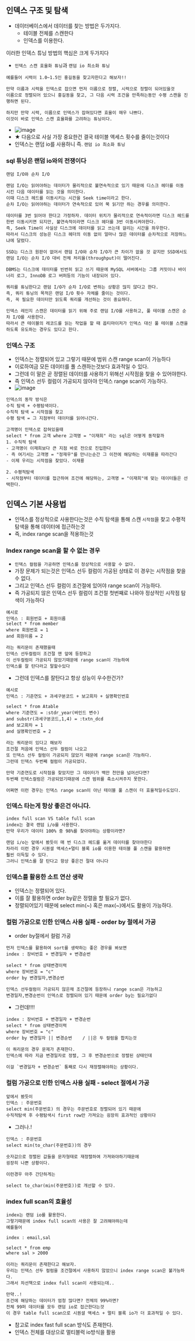 ## 인덱스 구조 및 탐색
- 데이터베이스에서 데이터를 찾는 방법은 두가지다.
  - 테이블 전체를 스캔한다
  - 인덱스를 이용한다.

이러한 인덱스 튜닝 방법의 핵심은 크게 두가지다
- `인덱스 스캔 효율화 튜닝`과 `랜덤 io 최소화 튜닝`
```
예를들어 시력이 1.0~1.5인 홍길동을 찾고자한다고 해보자!!

만약 이름과 시력을 인덱스로 잡으면 먼저 이름으로 정렬, 시력으로 정렬이 되어있을것
이름으로 정렬되어 있으니 홍길동을 찾고, 그 다음 시력 조건을 만족하는동안 수평 스캔을 진행하면 된다.

하지만 만약 시력, 이름으로 인덱스가 잡혀있다면 효율이 매우 나쁘다.
이것이 바로 인덱스 스캔 효율화를 고려하는 튜닝이다.
```
- ![image](https://user-images.githubusercontent.com/62214428/213105706-2db06119-da1c-4695-847b-9a0d2c6e120c.png)
- ★ 다음으로 사실 가장 중요한건 결국 테이블 액세스 횟수를 줄이는것이다
- 인덱스는 랜덤 io를 사용하니 즉. `랜덤 io 최소화 튜닝`

### sql 튜닝은 랜덤 io와의 전쟁이다
```
랜덤 I/O와 순차 I/O

랜덤 I/O는 읽어야하는 데이터가 물리적으로 불연속적으로 있기 때문에 디스크 헤더를 이동 시킨 다음 데이터를 읽는 것을 의미한다. 
이때 디스크 헤드를 이동시키는 시간을 Seek time이라고 한다. 
순차 I/O는 읽어야하는 데이터가 연속적으로 있어 쭉 읽기만 하는 경우를 의미한다.

데이터를 3번 읽어야 한다고 가정하자. 데이터 위치가 물리적으로 연속적이라면 디스크 헤드를 한번 이동시키면 되지만, 불연속적이라면 디스크 헤더를 3번 이동시켜야한다. 
즉, Seek Time이 사실상 디스크에 데이터를 읽고 쓰는데 걸리는 시간을 좌우한다. 
따라서 디스크의 성능은 디스크 헤더의 이동 없이 얼마나 많은 데이터를 순차적으로 저장하느냐에 달렸다.

SSD는 디스크 원판이 없어서 랜덤 I/O와 순차 I/O가 큰 차이가 없을 것 같지만 SSD에서도 랜덤 I/O는 순차 I/O 대비 전체 처리율(throughput)이 떨어진다.

DBMS는 디스크에 데이터를 빈번히 읽고 쓰기 때문에 MySQL 서버에서는 그룹 커밋이나 바이너리 로그, InnoDB 로그 버퍼등의 기능이 내장되어 있다.

쿼리를 튜닝한다고 랜덤 I/O가 순차 I/O로 변하는 상황은 많지 않다고 한다. 
즉, 쿼리 튜닝의 목적은 랜덤 I/O 횟수 자체를 줄이는 것이다. 
즉, 꼭 필요한 데이터만 읽도록 쿼리를 개선하는 것이 중요하다.

인덱스 레인지 스캔은 데이터를 읽기 위해 주로 랜덤 I/O를 사용하고, 풀 테이블 스캔은 순차 I/O를 사용한다. 
따라서 큰 테이블의 레코드를 읽는 작업을 할 때 옵티마이저가 인덱스 대신 풀 테이블 스캔을 하도록 유도하는 경우도 있다고 한다.
```

### 인덱스 구조
- 인덱스는 정렬되어 있고 그렇기 때문에 범위 스캔 range scan이 가능하다
- 이로하여금 모든 데이터를 풀 스캔하는것보다 효과적일 수 있다.
- 그런데 이 말은 곧 정렬된 데이터를 사용하기 위해선 시작점을 찾을 수 있어야한다.
- 즉 인덱스 선두 컬럼이 가공되지 않아야 인덱스 range scan이 가능하다.
- ![image](https://user-images.githubusercontent.com/62214428/213107578-8d10d138-605c-4a32-9b51-3e3b38a94734.png)
```
인덱스의 동작 방식은
수직 탐색 + 수평탐색이다.
수직적 탐색 = 시작점을 찾고
수평 탐색 = 그 지점부터 데이터를 읽어나간다.

고객명이 인덱스로 잡혀있을때
select * from 고객 where 고객명 = "이재희" 라는 sql은 어떻게 동작할까
1. 수직적 탐색
- 고객명이 이재희보다 큰 지점 바로 전으로 진입한다
- 즉 여기서는 고객명 = "정재우"를 만나는순간 그 이전에 해당하는 이재룡을 따라간다
- 이제 우리는 시작점을 찾았다. 이재룡

2. 수평적탐색
- 시작점부터 데이터를 접근하여 조건에 해당하는, 고객명 = "이재희"에 맞는 데이터들은 선택한다.
```

## 인덱스 기본 사용법
- 인덱스를 정상적으로 사용한다는것은 수직 탐색을 통해 스캔 `시작점`을 찾고 수평적 탐색을 통해 데이터에 접근하는것
- 즉, index range scan을 적용하는것

### Index range scan을 할 수 없는 경우
- `인덱스 컬럼을 가공하면 인덱스를 정상적으로 사용할 수 없다.`
- 가장 문제가 되는것은 인덱스 선두 컬럼이 가공된 상태로 이 경우는 시작점을 찾을 수 없다.
- 그리고 인덱스 선두 컬럼이 조건절에 있어야 range scan이 가능하다.
- 즉 가공되지 않은 인덱스 선두 컬럼이 조건절 첫번째로 나와야 정상적인 시작점 탐색이 가능하다
```
예시로 
인덱스 : 회원번호 + 회원이름
select * from member
where 회원번호 = 1
and 회원이름 = 2

라는 쿼리문이 존재했을때 
인덱스 선두컬럼이 조건절 맨 앞에 등장하고
이 선두컬럼이 가공되지 않았기때문에 range scan이 가능하여
인덱스를 잘 탄다라고 말할수있다
```
- 그런데 인덱스를 잘탄다고 항상 성능이 우수한건가?
```
예시로
인덱스 : 기준연도 + 과세구분코드 + 보고회차 + 실명확인번호

select * from Atable
where 기준연도 = :stdr_year(바인드 변수)
and substr(과세구분코드,1,4) = :txtn_dcd
and 보고회차 = 1
and 실명확인번호 = 2

라는 쿼리문이 있다고 해보자
조건절 처음에 인덱스 선두 컬럼이 나오고
또 인덱스 선두 컬럼이 가공되지 않았기 때문에 range scan은 가능하다.
그런데 인덱스 두번째 컬럼이 가공되었다.

만약 기준연도로 시작점을 찾았지만 그 데이터가 백만 천만을 넘어선다면?
두번째 인덱스컬럼은 가공되었기때문에 스캔 범위를 축소시켜주지 못한다.

어쩌면 이런 경우는 인덱스 range scan이 아닌 테이블 풀 스캔이 더 효율적일수도있다.
```
### 인덱스 타는게 항상 좋은건 아니다.
```
index full scan VS table full scan
index는 결국 랜덤 i/o를 사용한다.
만약 우리가 데이터 100% 중 98%를 찾아야하는 상황이라면?

랜덤 i/o는 앞에서 봤듯이 매 번 디스크 헤드를 옮겨 데이터를 찾아야한다
차라리 이런 경우 시퀀셜 액세스+멀티 블록 io를 이용한 테이블 풀 스캔을 활용하면
훨씬 이득일 수 있다.
그러니 인덱스를 잘 탄다고 항상 좋은건 절대 아니다
```
### 인덱스를 활용한 소트 연산 생략
- 인덱스는 정렬되어 있다.
- 이를 잘 활용하면 order by같은 정렬을 할 필요가 없다.
- 정렬되어있기 때문에 select min(~) 혹은 max(~)에서도 활용이 가능하다.

### 컬럼 가공으로 인한 인덱스 사용 실패 - order by 절에서 가공
- order by절에서 컬럼 가공
```
먼저 인덱스를 활용하여 sort를 생략하는 좋은 경우를 봐보면
index : 장비번호 + 변경일자 + 변경순번

select * from 상태변경이력
where 장비번호 = "c"
order by 변경일자,변경순번

인덱스 선두컬럼이 가공되지 않은채 조건절에 등장하니 range scan은 가능하고
변경일자,변경순번이 인덱스로 정렬되어 있기 때문에 order by는 필요가없다
```
- 그런데!!!! 
```
index : 장비번호 + 변경일자 + 변경순번
select * from 상태변경이력 
where 장비번호 = "c"
order by 변경일자 || 변경순번    / ||은 두 컬럼을 합치는것

이 쿼리문의 경우 문제가 존재한다.
인덱스에 따라 지금 변경일자로 정렬, 그 후 변경순번으로 정렬된 상태인데

이걸 `변경일자 + 변경순번` 통째로 다시 재정렬해야하는 상황이다.
```
### 컬럼 가공으로 인한 인덱스 사용 실패 - select 절에서 가공
```
앞에서 봤듯이 
인덱스 : 주문번호 
select min(주문번호) 의 경우는 주문번호로 정렬되어 있기 때문에 
수직적탐색 후 수평탐색시 first row만 가져오는 굉장히 효과적인 상황이다
```
- 그러나.!
```
인덱스 : 주문번호
select min(to_char(주문번호))의 경우 

숫자값으로 정렬된 값들을 문자형태로 재정렬하여 가져와야하기때문에
굉장히 나쁜 상황이다.

이런경우 아주 간단하게는

select to_char(min(주문번호))로 개선할 수 있다.
```

### index full scan의 효율성
```
index는 랜덤 io를 활용한다.
그렇기때문에 index full scan의 사용은 잘 고려해야하는데
예를들어

index : email,sal

select * from emp
where sal > 2000

이라는 쿼리문이 존재한다고 해보자.
우리는 인덱스 선두 컬럼을 조건절에서 사용하지 않았으니 index range scan은 불가능하다.
그래서 차선책으로 index full scan이 사용되는데..

만약..!
조건에 해당하는 데이터가 엄청 많다면? 전체의 99%라면?
전체 99퍼 데이터를 모두 랜덤 io로 접근한다는것
이 경우 table full scan으로 시퀀셜 액세스 + 멀티 블록 io가 더 효과적일 수 있다.
```
- 참고로 index fast full scan 방식도 존재한다.
- 인덱스 전체를 대상으로 멀티블럭 io방식을 활용


